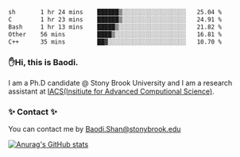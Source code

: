 <!--START_SECTION:waka-->

```txt
sh       1 hr 24 mins    ██████▒░░░░░░░░░░░░░░░░░░   25.04 %
C        1 hr 23 mins    ██████▒░░░░░░░░░░░░░░░░░░   24.91 %
Bash     1 hr 13 mins    █████▒░░░░░░░░░░░░░░░░░░░   21.82 %
Other    56 mins         ████▒░░░░░░░░░░░░░░░░░░░░   16.81 %
C++      35 mins         ██▓░░░░░░░░░░░░░░░░░░░░░░   10.70 %
```

<!--END_SECTION:waka-->

### ✋Hi, this is Baodi. 

I am a Ph.D candidate @ Stony Brook University and I am a research assistant at [IACS(Insitiute for Advanced Computional Science)](https://iacs.stonybrook.edu/).

### ✨ Contact ✨

You can contact me by [Baodi.Shan@stonybrook.edu](mailto:Baodi.Shan@stonybrook.edu)

[![Anurag's GitHub stats](https://github-readme-stats.vercel.app/api?username=lwshanbd&theme=jolly&show_icons=true&count_private=true&include_all_commits=true)](https://github.com/anuraghazra/github-readme-stats)



<!--
**lwshanbd/lwshanbd** is a ✨ _special_ ✨ repository because its `README.md` (this file) appears on your GitHub profile.

Here are some ideas to get you started:

- 🔭 I’m currently working on ...
- 🌱 I’m currently learning ...
- 👯 I’m looking to collaborate on ...
- 🤔 I’m looking for help with ...
- 💬 Ask me about ...
- 📫 How to reach me: ...
- 😄 Pronouns: ...
- ⚡ Fun fact: ...
-->
